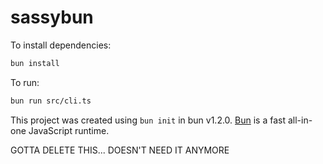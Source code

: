 # sassybun

To install dependencies:

```bash
bun install
```

To run:

```bash
bun run src/cli.ts
```


This project was created using `bun init` in bun v1.2.0. [Bun](https://bun.sh) is a fast all-in-one JavaScript runtime.

GOTTA DELETE THIS... DOESN'T NEED IT ANYMORE 